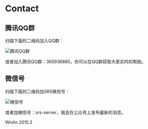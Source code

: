 # Contact

## 腾讯QQ群

扫描下面的二维码加入QQ群：

![腾讯QQ群](http://winlinvip.github.io/srs.release/wiki/images/srs_qq_95.png)

或者加入腾讯QQ群：365936885，你可以在QQ群获取大家实时的帮助。

## 微信号

扫描下面的二维码加SRS微信号：

![微信号](http://winlinvip.github.io/srs.release/wiki/images/srs_weixin_430.jpg)

或者加微信号：srs-server，我会在公众号上发布最新的消息。

Winlin 2015.3
